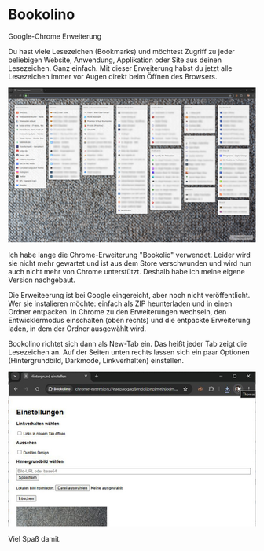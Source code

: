 # Bookolino
Google-Chrome Erweiterung

Du hast viele Lesezeichen (Bookmarks) und möchtest Zugriff zu jeder beliebigen Website, Anwendung, Applikation oder Site aus deinen Lesezeichen. Ganz einfach. Mit dieser Erweiterung habst du jetzt alle Lesezeichen immer vor Augen direkt beim Öffnen des Browsers.

![Screenshot01](https://github.com/135Stereofeld/Bookolino/blob/main/_Brand/Screenshot01.jpg)

Ich habe lange die Chrome-Erweiterung "Bookolio" verwendet. Leider wird sie nicht mehr gewartet und ist aus dem Store verschwunden und wird nun auch nicht mehr von Chrome unterstützt. Deshalb habe ich meine eigene Version nachgebaut.

Die Erweiteerung ist bei Google eingereicht, aber noch nicht veröffentlicht. Wer sie instalieren möchte: einfach als ZIP heunterladen und in einen Ordner entpacken. In Chrome zu den Erweiterungen wechseln, den Entwicklermodus einschalten (oben rechts) und die entpackte Erweiterung laden, in dem der Ordner ausgewählt wird.

Bookolino richtet sich dann als New-Tab ein. Das heißt jeder Tab zeigt die Lesezeichen an. Auf der Seiten unten rechts lassen sich ein paar Optionen (Hintergrundbild, Darkmode, Linkverhalten) einstellen.

![Screenshot02](https://github.com/135Stereofeld/Bookolino/blob/main/_Brand/Screenshot02.jpg)

Viel Spaß damit.
